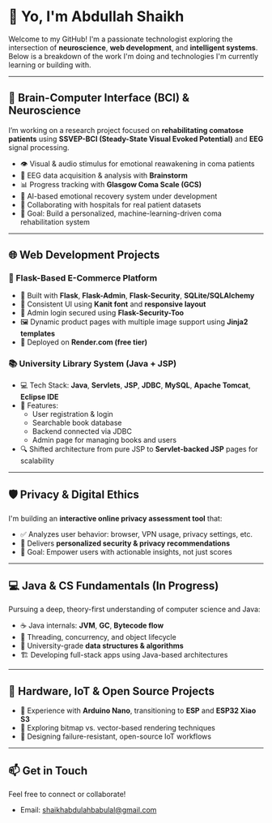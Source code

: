 # 👋 Yo, I'm Abdullah Shaikh

Welcome to my GitHub! I'm a passionate technologist exploring the intersection of **neuroscience**, **web development**, and **intelligent systems**. Below is a breakdown of the work I'm doing and technologies I'm currently learning or building with.

---

## 🧠 Brain-Computer Interface (BCI) & Neuroscience

I’m working on a research project focused on **rehabilitating comatose patients** using **SSVEP-BCI (Steady-State Visual Evoked Potential)** and **EEG** signal processing.

- 👁️ Visual & audio stimulus for emotional reawakening in coma patients
- 🧠 EEG data acquisition & analysis with **Brainstorm**
- 📊 Progress tracking with **Glasgow Coma Scale (GCS)**
- 🧠 AI-based emotional recovery system under development
- 🏥 Collaborating with hospitals for real patient datasets
- 🎯 Goal: Build a personalized, machine-learning-driven coma rehabilitation system

---

## 🌐 Web Development Projects

### 🛒 Flask-Based E-Commerce Platform

- 🔧 Built with **Flask**, **Flask-Admin**, **Flask-Security**, **SQLite/SQLAlchemy**
- 🎨 Consistent UI using **Kanit font** and **responsive layout**
- 🔐 Admin login secured using **Flask-Security-Too**
- 🖼️ Dynamic product pages with multiple image support using **Jinja2 templates**
- 🚀 Deployed on **Render.com (free tier)**

### 📚 University Library System (Java + JSP)

- 💻 Tech Stack: **Java**, **Servlets**, **JSP**, **JDBC**, **MySQL**, **Apache Tomcat**, **Eclipse IDE**
- 🧩 Features:
  - User registration & login
  - Searchable book database
  - Backend connected via JDBC
  - Admin page for managing books and users
- 🔍 Shifted architecture from pure JSP to **Servlet-backed JSP** pages for scalability

---

## 🛡️ Privacy & Digital Ethics

I'm building an **interactive online privacy assessment tool** that:

- ✅ Analyzes user behavior: browser, VPN usage, privacy settings, etc.
- 🧠 Delivers **personalized security & privacy recommendations**
- 🎯 Goal: Empower users with actionable insights, not just scores

---

## 💻 Java & CS Fundamentals (In Progress)

Pursuing a deep, theory-first understanding of computer science and Java:

- ☕ Java internals: **JVM**, **GC**, **Bytecode flow**
- 🧵 Threading, concurrency, and object lifecycle
- 🧮 University-grade **data structures & algorithms**
- 🏗️ Developing full-stack apps using Java-based architectures

---

## 🔌 Hardware, IoT & Open Source Projects

- 🔋 Experience with **Arduino Nano**, transitioning to **ESP** and **ESP32 Xiao S3**
- 🧱 Exploring bitmap vs. vector-based rendering techniques
- 🧪 Designing failure-resistant, open-source IoT workflows

---

## 📫 Get in Touch

Feel free to connect or collaborate!

- Email: shaikhabdulahbabulal@gmail.com
